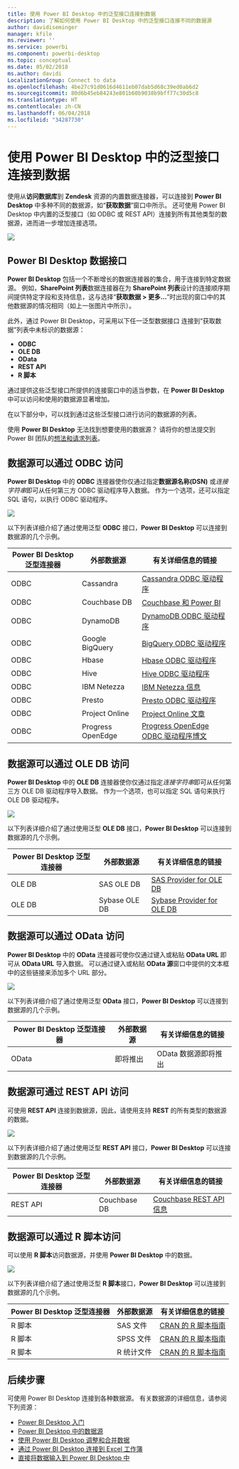 ```yaml
---
title: 使用 Power BI Desktop 中的泛型接口连接到数据
description: 了解如何使用 Power BI Desktop 中的泛型接口连接不同的数据源
author: davidiseminger
manager: kfile
ms.reviewer: ''
ms.service: powerbi
ms.component: powerbi-desktop
ms.topic: conceptual
ms.date: 05/02/2018
ms.author: davidi
LocalizationGroup: Connect to data
ms.openlocfilehash: 4be27c91d0616d4611eb07dab5d68c39ed0ab6d2
ms.sourcegitcommit: 80d6b45eb84243e801b60b9038b9bff77c30d5c8
ms.translationtype: HT
ms.contentlocale: zh-CN
ms.lasthandoff: 06/04/2018
ms.locfileid: "34287730"
---
```

# <a name="connect-to-data-using-generic-interfaces-in-power-bi-desktop"></a>使用 Power BI Desktop 中的泛型接口连接到数据
使用从**访问数据库**到 **Zendesk** 资源的内置数据连接器，可以连接到 **Power BI Desktop** 中多种不同的数据源，如“**获取数据**”窗口中所示。 还可使用 Power BI Desktop 中内置的泛型接口（如 ODBC 或 REST API）连接到所有其他类型的数据源，进而进一步增加连接选项。

![](media/desktop-connect-using-generic-interfaces/generic-data-interfaces_1.png)

## <a name="power-bi-desktop-data-interfaces"></a>Power BI Desktop 数据接口
**Power BI Desktop** 包括一个不断增长的数据连接器的集合，用于连接到特定数据源。 例如，**SharePoint 列表**数据连接器在为 **SharePoint 列表**设计的连接顺序期间提供特定字段和支持信息，这与选择“**获取数据 > 更多...**”时出现的窗口中的其他数据源的情况相同（如上一张图片中所示）。

此外，通过 Power BI Desktop，可采用以下任一泛型数据接口 连接到“获取数据”列表中未标识的数据源：

* **ODBC**
* **OLE DB**
* **OData**
* **REST API**
* **R 脚本**

通过提供这些泛型接口所提供的连接窗口中的适当参数，在 **Power BI Desktop** 中可以访问和使用的数据源显著增加。

在以下部分中，可以找到通过这些泛型接口进行访问的数据源的列表。

使用 **Power BI Desktop** 无法找到想要使用的数据源？ 请将你的想法提交到 Power BI 团队的[想法和请求列表](https://ideas.powerbi.com/)。

## <a name="data-sources-accessible-through-odbc"></a>数据源可以通过 ODBC 访问
**Power BI Desktop** 中的 **ODBC** 连接器使你仅通过指定**数据源名称(DSN)** 或*连接字符串*即可从任何第三方 ODBC 驱动程序导入数据。 作为一个选项，还可以指定 SQL 语句，以执行 ODBC 驱动程序。

![](media/desktop-connect-using-generic-interfaces/generic-data-interfaces_2.png)

以下列表详细介绍了通过使用泛型 **ODBC** 接口，**Power BI Desktop** 可以连接到数据源的几个示例。

| Power BI Desktop 泛型连接器 | 外部数据源 | 有关详细信息的链接 |
| --- | --- | --- |
| ODBC |Cassandra |[Cassandra ODBC 驱动程序](http://www.simba.com/drivers/cassandra-odbc-jdbc/) |
| ODBC |Couchbase DB |[Couchbase 和 Power BI](https://powerbi.microsoft.com/en-us/blog/visualizing-data-from-couchbase-server-v4-using-power-bi/) |
| ODBC |DynamoDB |[DynamoDB ODBC 驱动程序](http://www.simba.com/drivers/dynamodb-odbc-jdbc/) |
| ODBC |Google BigQuery |[BigQuery ODBC 驱动程序](http://www.simba.com/drivers/bigquery-odbc-jdbc/) |
| ODBC |Hbase |[Hbase ODBC 驱动程序](http://www.simba.com/drivers/hbase-odbc-jdbc/) |
| ODBC |Hive |[Hive ODBC 驱动程序](http://www.simba.com/drivers/hive-odbc-jdbc/) |
| ODBC |IBM Netezza |[IBM Netezza 信息](https://www.ibm.com/support/knowledgecenter/SSULQD_7.2.1/com.ibm.nz.datacon.doc/c_datacon_plg_overview.html) |
| ODBC |Presto |[Presto ODBC 驱动程序](http://www.simba.com/drivers/presto-odbc-jdbc/) |
| ODBC |Project Online |[Project Online 文章](desktop-project-online-connect-to-data.md) |
| ODBC |Progress OpenEdge |[Progress OpenEdge ODBC 驱动程序博文](https://na01.safelinks.protection.outlook.com/?url=https%3A%2F%2Fwww.progress.com%2Fblogs%2Fconnect-microsoft-power-bi-to-openedge-via-odbc-driver&data=02%7C01%7CMatt.Masson%40microsoft.com%7C5e63742e6c454308b58a08d4034b5923%7C72f988bf86f141af91ab2d7cd011db47%7C1%7C0%7C636137069555329811&sdata=gSu2Rq3vZ0uBVOgjaXxd8Y3uBf%2B8DidX6PG33jwAduY%3D&reserved=0) |

## <a name="data-sources-accessible-through-ole-db"></a>数据源可以通过 OLE DB 访问
**Power BI Desktop** 中的 **OLE DB** 连接器使你仅通过指定*连接字符串*即可从任何第三方 OLE DB 驱动程序导入数据。 作为一个选项，也可以指定 SQL 语句来执行 OLE DB 驱动程序。

![](media/desktop-connect-using-generic-interfaces/generic-data-interfaces_3.png)

以下列表详细介绍了通过使用泛型 **OLE DB** 接口，**Power BI Desktop** 可以连接到数据源的几个示例。

| Power BI Desktop 泛型连接器 | 外部数据源 | 有关详细信息的链接 |
| --- | --- | --- |
| OLE DB |SAS OLE DB |[SAS Provider for OLE DB](https://support.sas.com/downloads/package.htm?pid=648) |
| OLE DB |Sybase OLE DB |[Sybase Provider for OLE DB](http://infocenter.sybase.com/help/index.jsp?topic=/com.sybase.infocenter.dc35888.1550/doc/html/jon1256941734395.html) |

## <a name="data-sources-accessible-through-odata"></a>数据源可以通过 OData 访问
**Power BI Desktop** 中的 **OData** 连接器可使你仅通过键入或粘贴 **OData URL** 即可从 **OData URL** 导入数据。 可以通过键入或粘贴 **OData 源**窗口中提供的文本框中的这些链接来添加多个 URL 部分。

![](media/desktop-connect-using-generic-interfaces/generic-data-interfaces_4.png)

以下列表详细介绍了通过使用泛型 **OData** 接口，**Power BI Desktop** 可以连接到数据源的几个示例。

| Power BI Desktop 泛型连接器 | 外部数据源 | 有关详细信息的链接 |
| --- | --- | --- |
| OData |即将推出 |OData 数据源即将推出 |

## <a name="data-sources-accessible-through-rest-apis"></a>数据源可通过 REST API 访问
可使用 **REST API** 连接到数据源，因此，请使用支持 **REST** 的所有类型的数据源的数据。

![](media/desktop-connect-using-generic-interfaces/generic-data-interfaces_5.png)

以下列表详细介绍了通过使用泛型 **REST API** 接口，**Power BI Desktop** 可以连接到数据源的几个示例。

| Power BI Desktop 泛型连接器 | 外部数据源 | 有关详细信息的链接 |
| --- | --- | --- |
| REST API |Couchbase DB |[Couchbase REST API 信息](https://powerbi.microsoft.com/en-us/blog/visualizing-data-from-couchbase-server-v4-using-power-bi/) |

## <a name="data-sources-accessible-through-r-script"></a>数据源可以通过 R 脚本访问
可以使用 **R 脚本**访问数据源，并使用 **Power BI Desktop** 中的数据。

![](media/desktop-connect-using-generic-interfaces/r-scripts-2.png)

以下列表详细介绍了通过使用泛型 **R 脚本**接口，**Power BI Desktop** 可以连接到数据源的几个示例。

| Power BI Desktop 泛型连接器 | 外部数据源 | 有关详细信息的链接 |
| --- | --- | --- |
| R 脚本 |SAS 文件 |[CRAN 的 R 脚本指南](https://cran.r-project.org/doc/manuals/R-data.html) |
| R 脚本 |SPSS 文件 |[CRAN 的 R 脚本指南](https://cran.r-project.org/doc/manuals/R-data.html) |
| R 脚本 |R 统计文件 |[CRAN 的 R 脚本指南](https://cran.r-project.org/doc/manuals/R-data.html) |

## <a name="next-steps"></a>后续步骤
可使用 Power BI Desktop 连接到各种数据源。 有关数据源的详细信息，请参阅下列资源：

* [Power BI Desktop 入门](desktop-getting-started.md)
* [Power BI Desktop 中的数据源](desktop-data-sources.md)
* [使用 Power BI Desktop 调整和合并数据](desktop-shape-and-combine-data.md)
* [通过 Power BI Desktop 连接到 Excel 工作簿](desktop-connect-excel.md)   
* [直接将数据输入到 Power BI Desktop 中](desktop-enter-data-directly-into-desktop.md)   

